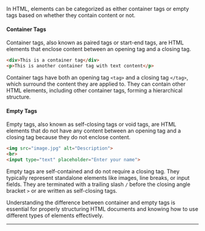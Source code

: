 
In HTML, elements can be categorized as either container tags or empty tags based on whether they contain content or not.

#### Container Tags

Container tags, also known as paired tags or start-end tags, are HTML elements that enclose content between an opening tag and a closing tag.

```html
<div>This is a container tag</div>
<p>This is another container tag with text content</p>
```

Container tags have both an opening tag `<tag>` and a closing tag `</tag>`, which surround the content they are applied to. They can contain other HTML elements, including other container tags, forming a hierarchical structure.

#### Empty Tags

Empty tags, also known as self-closing tags or void tags, are HTML elements that do not have any content between an opening tag and a closing tag because they do not enclose content.

```html 
<img src="image.jpg" alt="Description">
<br>
<input type="text" placeholder="Enter your name">
```

Empty tags are self-contained and do not require a closing tag. They typically represent standalone elements like images, line breaks, or input fields. They are terminated with a trailing slash `/` before the closing angle bracket `>` or are written as self-closing tags.

Understanding the difference between container and empty tags is essential for properly structuring HTML documents and knowing how to use different types of elements effectively.

---

